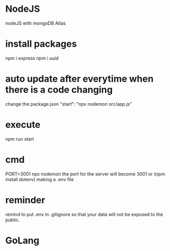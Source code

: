 # NodeJS
nodeJS with mongoDB Atlas

# install packages
npm i express
npm i uuid

# auto update after everytime when there is a code changing
change the package.json
"start": "npx nodemon src/app.js"
# execute
npm run start

# cmd
PORT=3001 npx nodemon
the port for the server will become 3001
or
(npm install dotenv)
making a .env file

# reminder
remind to put .env in .gitignore so that your data will not be exposed to the public.
# GoLang
